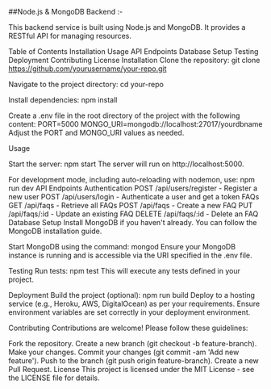 ##Node.js & MongoDB Backend :-

This backend service is built using Node.js and MongoDB. It provides a RESTful API for managing resources.

Table of Contents
Installation
Usage
API Endpoints
Database Setup
Testing
Deployment
Contributing
License
Installation
Clone the repository:
git clone https://github.com/yourusername/your-repo.git

Navigate to the project directory:
cd your-repo

Install dependencies:
npm install

Create a .env file in the root directory of the project with the following content:
PORT=5000
MONGO_URI=mongodb://localhost:27017/yourdbname
Adjust the PORT and MONGO_URI values as needed.

Usage

Start the server:
npm start
The server will run on http://localhost:5000.

For development mode, including auto-reloading with nodemon, use:
npm run dev
API Endpoints
Authentication
POST /api/users/register - Register a new user
POST /api/users/login - Authenticate a user and get a token
FAQs
GET /api/faqs - Retrieve all FAQs
POST /api/faqs - Create a new FAQ
PUT /api/faqs/:id - Update an existing FAQ
DELETE /api/faqs/:id - Delete an FAQ
Database Setup
Install MongoDB if you haven't already. You can follow the MongoDB installation guide.

Start MongoDB using the command:
mongod
Ensure your MongoDB instance is running and is accessible via the URI specified in the .env file.

Testing
Run tests:
npm test
This will execute any tests defined in your project.

Deployment
Build the project (optional):
npm run build
Deploy to a hosting service (e.g., Heroku, AWS, DigitalOcean) as per your requirements. Ensure environment variables are set correctly in your deployment environment.

Contributing
Contributions are welcome! Please follow these guidelines:

Fork the repository.
Create a new branch (git checkout -b feature-branch).
Make your changes.
Commit your changes (git commit -am 'Add new feature').
Push to the branch (git push origin feature-branch).
Create a new Pull Request.
License
This project is licensed under the MIT License - see the LICENSE file for details.
